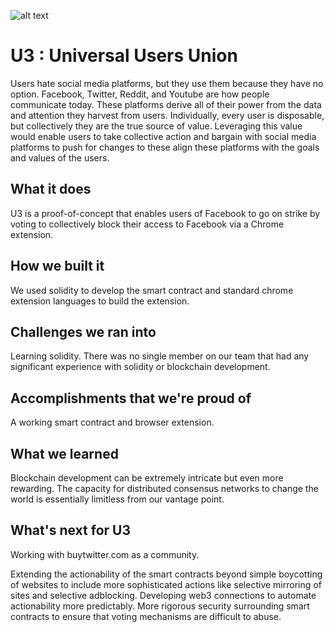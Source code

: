 ![alt text](https://s3.amazonaws.com/localstaffing-resources/images/u3.png "U3")

# U3 : Universal Users Union
Users hate social media platforms, but they use them because they have no option. Facebook, Twitter, Reddit, and Youtube are how people communicate today. These platforms derive all of their power from the data and attention they harvest from users. Individually, every user is disposable, but collectively they are the true source of value. Leveraging this value would enable users to take collective action and bargain with social media platforms to push for changes to these align these platforms with the goals and values of the users.

## What it does
U3 is a proof-of-concept that enables users of Facebook to go on strike by voting to collectively block their access to Facebook via a Chrome extension.

## How we built it
We used solidity to develop the smart contract and standard chrome extension languages to build the extension.

## Challenges we ran into
Learning solidity. There was no single member on our team that had any significant experience with solidity or blockchain development.

## Accomplishments that we're proud of
A working smart contract and browser extension.

## What we learned
Blockchain development can be extremely intricate but even more rewarding. The capacity for distributed consensus networks to change the world is essentially limitless from our vantage point.

## What's next for U3
Working with buytwitter.com as a community.

Extending the actionability of the smart contracts beyond simple boycotting of websites to include more sophisticated actions like selective mirroring of sites and selective adblocking. Developing web3 connections to automate actionability more predictably. More rigorous security surrounding smart contracts to ensure that voting mechanisms are difficult to abuse.

